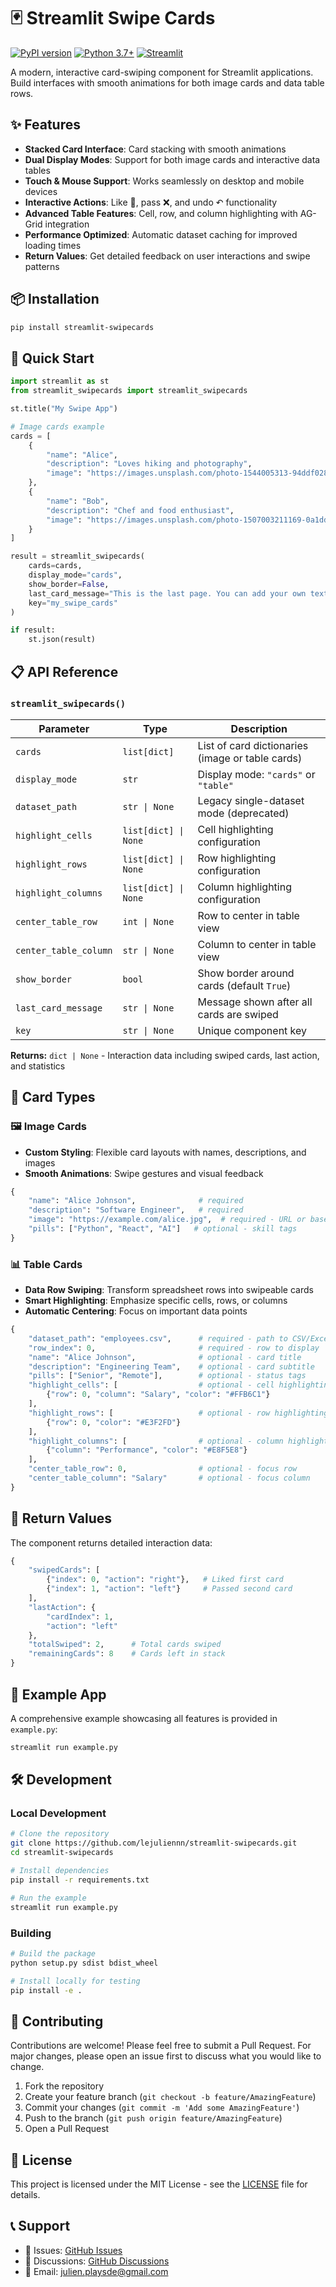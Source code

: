 # 🃏 Streamlit Swipe Cards

[![PyPI version](https://badge.fury.io/py/streamlit-swipecards.svg)](https://badge.fury.io/py/streamlit-swipecards)
[![Python 3.7+](https://img.shields.io/badge/python-3.7+-blue.svg)](https://www.python.org/downloads/)
[![Streamlit](https://img.shields.io/badge/streamlit-1.2+-red.svg)](https://streamlit.io)

A modern, interactive card-swiping component for Streamlit applications. Build interfaces with smooth animations for both image cards and data table rows.


## ✨ Features

- **Stacked Card Interface**: Card stacking with smooth animations
- **Dual Display Modes**: Support for both image cards and interactive data tables
- **Touch & Mouse Support**: Works seamlessly on desktop and mobile devices
- **Interactive Actions**: Like 💚, pass ❌, and undo ↶ functionality
- **Advanced Table Features**: Cell, row, and column highlighting with AG-Grid integration
- **Performance Optimized**: Automatic dataset caching for improved loading times
- **Return Values**: Get detailed feedback on user interactions and swipe patterns


## 📦 Installation

```bash
pip install streamlit-swipecards
```

## 🚀 Quick Start

```python
import streamlit as st
from streamlit_swipecards import streamlit_swipecards

st.title("My Swipe App")

# Image cards example
cards = [
    {
        "name": "Alice",
        "description": "Loves hiking and photography",
        "image": "https://images.unsplash.com/photo-1544005313-94ddf0286df2?w=400"
    },
    {
        "name": "Bob", 
        "description": "Chef and food enthusiast",
        "image": "https://images.unsplash.com/photo-1507003211169-0a1dd7228f2d?w=400"
    }
]

result = streamlit_swipecards(
    cards=cards,
    display_mode="cards",
    show_border=False,
    last_card_message="This is the last page. You can add your own text here",
    key="my_swipe_cards"
)

if result:
    st.json(result)
```

## 📋 API Reference

### `streamlit_swipecards()`

| Parameter | Type | Description |
|-----------|------|-------------|
| `cards` | `list[dict]` | List of card dictionaries (image or table cards) |
| `display_mode` | `str` | Display mode: `"cards"` or `"table"` |
| `dataset_path` | `str \| None` | Legacy single-dataset mode (deprecated) |
| `highlight_cells` | `list[dict] \| None` | Cell highlighting configuration |
| `highlight_rows` | `list[dict] \| None` | Row highlighting configuration |
| `highlight_columns` | `list[dict] \| None` | Column highlighting configuration |
| `center_table_row` | `int \| None` | Row to center in table view |
| `center_table_column` | `str \| None` | Column to center in table view |
| `show_border` | `bool` | Show border around cards (default `True`) |
| `last_card_message` | `str \| None` | Message shown after all cards are swiped |
| `key` | `str \| None` | Unique component key |

**Returns:** `dict | None` - Interaction data including swiped cards, last action, and statistics

## 🎨 Card Types

### 🖼️ Image Cards
- **Custom Styling**: Flexible card layouts with names, descriptions, and images
- **Smooth Animations**: Swipe gestures and visual feedback

```python
{
    "name": "Alice Johnson",              # required
    "description": "Software Engineer",   # required  
    "image": "https://example.com/alice.jpg",  # required - URL or base64
    "pills": ["Python", "React", "AI"]   # optional - skill tags
}
```

### 📊 Table Cards
- **Data Row Swiping**: Transform spreadsheet rows into swipeable cards
- **Smart Highlighting**: Emphasize specific cells, rows, or columns
- **Automatic Centering**: Focus on important data points

```python
{
    "dataset_path": "employees.csv",      # required - path to CSV/Excel
    "row_index": 0,                       # required - row to display
    "name": "Alice Johnson",              # optional - card title
    "description": "Engineering Team",    # optional - card subtitle
    "pills": ["Senior", "Remote"],        # optional - status tags
    "highlight_cells": [                  # optional - cell highlighting
        {"row": 0, "column": "Salary", "color": "#FFB6C1"}
    ],
    "highlight_rows": [                   # optional - row highlighting
        {"row": 0, "color": "#E3F2FD"}
    ],
    "highlight_columns": [                # optional - column highlighting
        {"column": "Performance", "color": "#E8F5E8"}
    ],
    "center_table_row": 0,                # optional - focus row
    "center_table_column": "Salary"       # optional - focus column
}
```

## 🚦 Return Values

The component returns detailed interaction data:

```python
{
    "swipedCards": [
        {"index": 0, "action": "right"},   # Liked first card
        {"index": 1, "action": "left"}     # Passed second card
    ],
    "lastAction": {
        "cardIndex": 1, 
        "action": "left"
    },
    "totalSwiped": 2,      # Total cards swiped
    "remainingCards": 8    # Cards left in stack
}
```

## 🚀 Example App

A comprehensive example showcasing all features is provided in `example.py`:

```bash
streamlit run example.py
```

## 🛠️ Development

### Local Development

```bash
# Clone the repository
git clone https://github.com/lejuliennn/streamlit-swipecards.git
cd streamlit-swipecards

# Install dependencies
pip install -r requirements.txt

# Run the example
streamlit run example.py
```

### Building

```bash
# Build the package
python setup.py sdist bdist_wheel

# Install locally for testing
pip install -e .
```

## 🤝 Contributing

Contributions are welcome! Please feel free to submit a Pull Request. For major changes, please open an issue first to discuss what you would like to change.

1. Fork the repository
2. Create your feature branch (`git checkout -b feature/AmazingFeature`)
3. Commit your changes (`git commit -m 'Add some AmazingFeature'`)
4. Push to the branch (`git push origin feature/AmazingFeature`)
5. Open a Pull Request

## 📄 License

This project is licensed under the MIT License - see the [LICENSE](LICENSE) file for details.

## 📞 Support

- 🐛 Issues: [GitHub Issues](https://github.com/lejuliennn/streamlit-swipecards/issues)
- 💬 Discussions: [GitHub Discussions](https://github.com/lejuliennn/streamlit-swipecards/discussions)
- 📧 Email: julien.playsde@gmail.com

